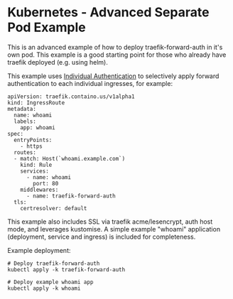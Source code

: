 # Kubernetes - Advanced Separate Pod Example

This is an advanced example of how to deploy traefik-forward-auth in it's own pod. This example is a good starting point for those who already have traefik deployed (e.g. using helm).

This example uses [Individual Authentication](https://github.com/thomseddon/traefik-forward-auth/blob/master/README.md#individual-ingress-authentication-in-kubernetes) to selectively apply forward authentication to each individual ingresses, for example:

```
apiVersion: traefik.containo.us/v1alpha1
kind: IngressRoute
metadata:
  name: whoami
  labels:
    app: whoami
spec:
  entryPoints:
    - https
  routes:
  - match: Host(`whoami.example.com`)
    kind: Rule
    services:
      - name: whoami
        port: 80
    middlewares:
      - name: traefik-forward-auth
  tls:
    certresolver: default
```

This example also includes SSL via traefik acme/lesencrypt, auth host mode, and leverages kustomise. A simple example "whoami" application (deployment, service and ingress) is included for completeness.

Example deployment:

```
# Deploy traefik-forward-auth
kubectl apply -k traefik-forward-auth

# Deploy example whoami app
kubectl apply -k whoami
```
